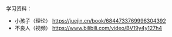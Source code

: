学习资料：

- 小孩子（理论） https://juejin.cn/book/6844733769996304392
- 不良人（视频） https://www.bilibili.com/video/BV19y4y127h4

